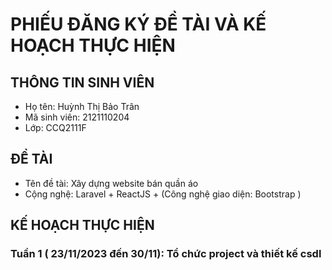 # PHIẾU ĐĂNG KÝ ĐỀ TÀI VÀ KẾ HOẠCH THỰC HIỆN
## THÔNG TIN SINH VIÊN
- Họ tên: Huỳnh Thị Bảo Trân
- Mã sinh  viên: 2121110204
- Lớp: CCQ2111F
## ĐỀ TÀI
- Tên đề tài: Xây dựng website bán quần áo
- Cộng nghệ: Laravel + ReactJS + (Công nghệ giao diện: Bootstrap )
## KẾ HOẠCH THỰC HIỆN
### Tuần 1 ( 23/11/2023 đến 30/11): Tổ chức project và thiết kế csdl
